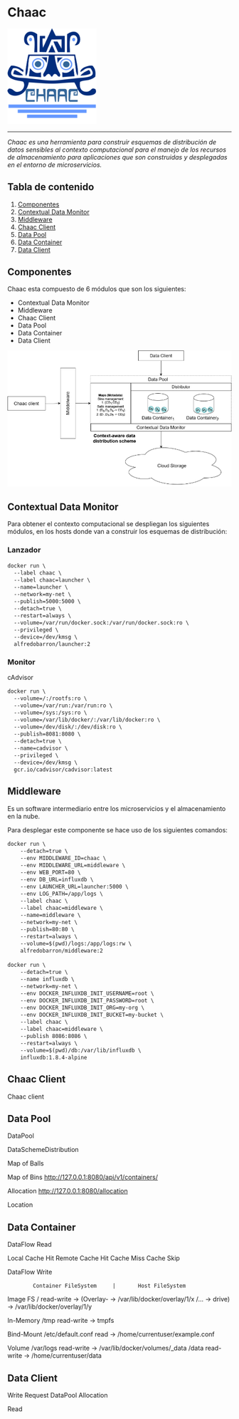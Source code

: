 # Chaac

<img src="images/logo_chaac.png" width="200">

***
_Chaac es una herramienta para construir esquemas de distribución de datos sensibles al contexto computacional para el manejo de los recursos de almacenamiento para aplicaciones que son construidas y desplegadas en el entorno de microservicios._

## Tabla de contenido
1. [Componentes](#componentes)
2. [Contextual Data Monitor](#data-context)
3. [Middleware](#middleware)
4. [Chaac Client](#chaac-client)
5. [Data Pool](#data-pool)
6. [Data Container](#data-container)
7. [Data Client](#data-client)

## Componentes

Chaac esta compuesto de 6 módulos que son los siguientes:

- Contextual Data Monitor
- Middleware
- Chaac Client
- Data Pool
- Data Container
- Data Client

![Arquitectura middleware](/images/Chaac.png)

## Contextual Data Monitor

Para obtener el contexto computacional se despliegan los siguientes módulos, en los hosts donde van a construir los esquemas de distribución:

### Lanzador 

```
docker run \
  --label chaac \
  --label chaac=launcher \
  --name=launcher \
  --network=my-net \
  --publish=5000:5000 \
  --detach=true \
  --restart=always \
  --volume=/var/run/docker.sock:/var/run/docker.sock:ro \
  --privileged \
  --device=/dev/kmsg \
  alfredobarron/launcher:2
```

### Monitor

cAdvisor

```
docker run \
  --volume=/:/rootfs:ro \
  --volume=/var/run:/var/run:ro \
  --volume=/sys:/sys:ro \
  --volume=/var/lib/docker/:/var/lib/docker:ro \
  --volume=/dev/disk/:/dev/disk:ro \
  --publish=8081:8080 \
  --detach=true \
  --name=cadvisor \
  --privileged \
  --device=/dev/kmsg \
  gcr.io/cadvisor/cadvisor:latest
```

## Middleware

Es un software intermediario entre los microservicios y el almacenamiento en la nube. 

Para desplegar este componente se hace uso de los siguientes comandos:

```
docker run \
    --detach=true \
    --env MIDDLEWARE_ID=chaac \
    --env MIDDLEWARE_URL=middleware \
    --env WEB_PORT=80 \
    --env DB_URL=influxdb \
    --env LAUNCHER_URL=launcher:5000 \
    --env LOG_PATH=/app/logs \
    --label chaac \
    --label chaac=middleware \
    --name=middleware \
    --network=my-net \
    --publish=80:80 \
    --restart=always \
    --volume=$(pwd)/logs:/app/logs:rw \
    alfredobarron/middleware:2

docker run \
    --detach=true \
    --name influxdb \
    --network=my-net \
    --env DOCKER_INFLUXDB_INIT_USERNAME=root \
    --env DOCKER_INFLUXDB_INIT_PASSWORD=root \
    --env DOCKER_INFLUXDB_INIT_ORG=my-org \
    --env DOCKER_INFLUXDB_INIT_BUCKET=my-bucket \
    --label chaac \
    --label chaac=middleware \
    --publish 8086:8086 \
    --restart=always \
    --volume=$(pwd)/db:/var/lib/influxdb \
    influxdb:1.8.4-alpine

```

## Chaac Client

Chaac client

## Data Pool

DataPool

DataSchemeDistribution

Map of Balls

Map of Bins
http://127.0.0.1:8080/api/v1/containers/

Allocation
http://127.0.0.1:8080/allocation

Location

## Data Container

DataFlow Read

Local Cache Hit
Remote Cache Hit
Cache Miss
Cache Skip

DataFlow Write


            Container FileSystem     |       Host FileSystem

Image FS    /     read-write  ->  (Overlay-    -> /var/lib/docker/overlay/1/x
            /...              ->    drive)     -> /var/lib/docker/overlay/1/y

In-Memory   /tmp  read-write  ->   tmpfs

Bind-Mount  /etc/default.conf  read            -> /home/currentuser/example.conf

Volume      /var/logs          read-write      -> /var/lib/docker/volumes/_data
            /data              read-write      -> /home/currentuser/data


## Data Client

Write
    Request DataPool
        Allocation
        
Read
